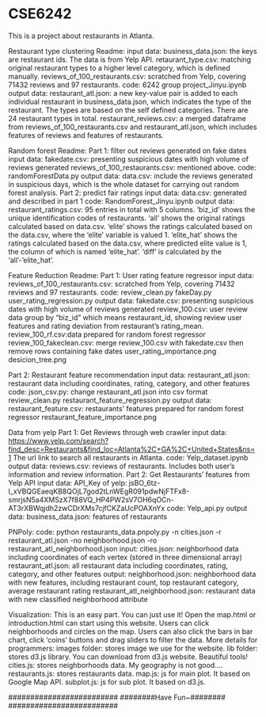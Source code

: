 # CSE6242
This is a project about restaurants in Atlanta.

Restaurant type clustering Readme:
input data: 
business_data.json: the keys are restaurant ids. The data is from Yelp API.
retaurant_type.csv: matching original restaurant types to a higher level category, which is defined manually.
reviews_of_100_restaurants.csv: scratched from Yelp, covering 71432 reviews and 97 restaurants.
code: 
6242 group project_Jinyu.ipynb
output data:
restaurant_atl.json: a new key-value pair is added to each individual restaurant in business_data.json, which indicates the type of the restaurant. The types are based on the self defined categories. There are 24 restaurant types in total.
restaurant_reviews.csv: a merged dataframe from reviews_of_100_restaurants.csv and restaurant_atl.json, which includes features of reviews and features of restaurants.

Random forest Readme:
Part 1: filter out reviews generated on fake dates
input data: 
fakedate.csv: presenting suspicious dates with high volume of reviews generated
reviews_of_100_restaurants.csv: mentioned above.
code: 
randomForestData.py 
output data:
data.csv: include the reviews generated in suspicious days, which is the whole dataset for carrying out random forest analysis.
Part 2: predict fair ratings
input data:
data.csv: generated and described in part 1
code: 
RandomForest_Jinyu.ipynb
output data:
restaurant_ratings.csv: 95 entries in total with 5 columns. ‘biz_id’ shows the unique identification codes of restaurants. ‘all’ shows the original ratings calculated based on data.csv. ‘elite’ shows the ratings calculated based on the data.csv, where the ‘elite’ variable is valued 1. ‘elite_hat’ shows the ratings calculated based on the data.csv, where predicted elite value is 1, the column of which is named ‘elite_hat’. ‘diff’ is calculated by the ‘all’-’elite_hat’.

Feature Reduction Readme:
Part 1: User rating feature regressor
input data: 
reviews_of_100_restaurants.csv: scratched from Yelp, covering 71432 reviews and 97 restaurants.
code: 
review_clean.py
fakeDay.py 
user_rating_regression.py
output data:
fakedate.csv: presenting suspicious dates with high volume of reviews generated
review_100.csv: user review data group by “biz_id” which means restaurant_id, showing review user features and rating deviation from restaurant’s rating_mean.
review_100_rf.csv:data prepared for random forest regressor
review_100_fakeclean.csv: merge review_100.csv with fakedate.csv then remove rows containing fake dates
user_rating_importance.png
desicion_tree.png

Part 2: Restaurant feature recommendation
input data: 
restaurant_atl.json: restaurant data including coordinates, rating, category, and other features
code: 
json_csv.py: change restaurant_atl.json into csv format
review_clean.py
restaurant_feature_regression.py
output data:
restaurant_feature.csv: restaurants’ features prepared for random forest regressor
restaurant_feature_importance.png

Data from yelp
Part 1: Get Reviews through web crawler
input data: 
https://www.yelp.com/search?find_desc=Restaurants&find_loc=Atlanta%2C+GA%2C+United+States&ns=1
The url link to search all restaurants in Atlanta.
code: 
Yelp_dataset.ipynb
output data:
reviews.csv: reviews of restaurants. Includes both user’s information and review information.
Part 2: Get Restaurants’ features from Yelp API
input data: 
API_Key of yelp: jsBO_6tz-I_xVBQGEaeqKB8QOjL7god2tLnWEgR091pdwNjFTFx8-smrjsN5a4XMSzX7f88VQ_HP4PW2sV7OH6qOCn-AT3rXBWqjdh2zwCDrXMs7cjfCKZaUcPOAXnYx
code: 
Yelp_api.py
output data:
business_data.json: features of restaurants


PNPoly:
code:
python restaurants_data.pnpoly.py -n cities.json -r restaurant_atl.json -no neighborhood.json -ro restaurant_atl_neighborhood.json
input:
cities.json: neighborhood data including coordinates of each vertex (stored in three dimensional array)
restaurant_atl.json: all restaurant data including coordinates, rating, category, and other features
output:
neighborhood.json: neighborhood data with new features, including restaurant count, top restaurant category, average restaurant rating
restaurant_atl_neighborhood.json: restaurant data with new classified neighborhood attribute


Visualization:
This is an easy part. You can just use it! Open the map.html or introduction.html can start using this website. Users can click neighborhoods and circles on the map. Users can also click the bars in bar chart,  click ‘coins’ buttons and drag sliders to filter the data.
More details for programmers:
images folder: stores image we use for the website.
lib folder: stores d3.js library. You can download from d3.js website. Beautiful tools!
cities.js: stores neighborhoods data. My geography is not good….
restaurants.js: stores restaurants data.
map.js: js for main plot. It based on Google Map API.
subplot.js: js for sub plot. It based on d3.js.

#########################
########Have Fun~########
#########################
